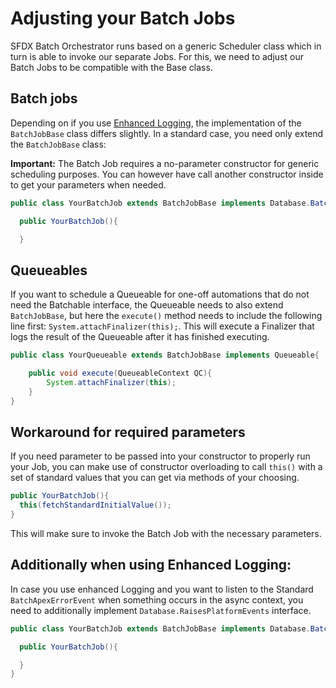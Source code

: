 # Adjusting your Batch Jobs

SFDX Batch Orchestrator runs based on a generic Scheduler class which in turn is able to invoke our separate Jobs. For this, we need to adjust our Batch Jobs to be compatible with the Base class. 

## Batch jobs

Depending on if you use [Enhanced Logging](logging.md), the implementation of the `BatchJobBase` class differs slightly. In a standard case, you 
need only extend the `BatchJobBase` class:

**Important:** The Batch Job requires a no-parameter constructor for generic scheduling purposes. You can however have call another constructor inside to get your parameters when needed.

```java
public class YourBatchJob extends BatchJobBase implements Database.Batchable<SObject>{

  public YourBatchJob(){

  }
```

## Queueables
If you want to schedule a Queueable for one-off automations that do not need the Batchable interface, the Queueable needs to also extend `BatchJobBase`, but here the `execute()` method needs to include the following line first: `System.attachFinalizer(this);`.
This will execute a Finalizer that logs the result of the Queueable after it has finished executing.

```java
public class YourQueueable extends BatchJobBase implements Queueable{

    public void execute(QueueableContext QC){
        System.attachFinalizer(this);
    }
}
```

## Workaround for required parameters 

If you need parameter to be passed into your constructor to properly run your Job, you can make use of constructor overloading to call `this()` with a set of standard values that you can get via methods of your choosing.

```java
public YourBatchJob(){
  this(fetchStandardInitialValue());
}
```

This will make sure to invoke the Batch Job with the necessary parameters.

## Additionally when using Enhanced Logging:

In case you use enhanced Logging and you want to listen to the Standard `BatchApexErrorEvent` when something occurs in the async context, you need to additionally implement `Database.RaisesPlatformEvents` interface.

```java
public class YourBatchJob extends BatchJobBase implements Database.Batchable<SObject>, Database.RaisesPlatformEvents{

  public YourBatchJob(){

  }
}
```


